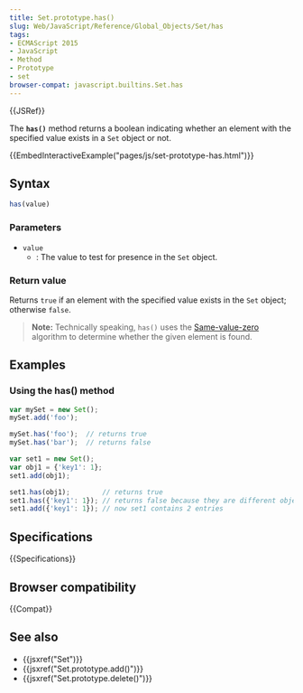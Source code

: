 ```yaml
---
title: Set.prototype.has()
slug: Web/JavaScript/Reference/Global_Objects/Set/has
tags:
- ECMAScript 2015
- JavaScript
- Method
- Prototype
- set
browser-compat: javascript.builtins.Set.has
---
```

{{JSRef}}

The **`has()`** method returns a boolean indicating whether an element with the
specified value exists in a `Set` object or not.

{{EmbedInteractiveExample("pages/js/set-prototype-has.html")}}

## Syntax

```js
has(value)
```

### Parameters

- `value`
  - : The value to test for presence in the `Set` object.

### Return value

Returns `true` if an element with the specified value exists in the `Set`
object; otherwise `false`.

> **Note:** Technically speaking, `has()` uses the
> [Same-value-zero](/en-US/docs/Web/JavaScript/Equality_comparisons_and_sameness#Same-value-zero_equality)
> algorithm to determine whether the given element is found.

## Examples

### Using the has() method

```js
var mySet = new Set();
mySet.add('foo');

mySet.has('foo');  // returns true
mySet.has('bar');  // returns false

var set1 = new Set();
var obj1 = {'key1': 1};
set1.add(obj1);

set1.has(obj1);        // returns true
set1.has({'key1': 1}); // returns false because they are different object references
set1.add({'key1': 1}); // now set1 contains 2 entries
```

## Specifications

{{Specifications}}

## Browser compatibility

{{Compat}}

## See also

- {{jsxref("Set")}}
- {{jsxref("Set.prototype.add()")}}
- {{jsxref("Set.prototype.delete()")}}

